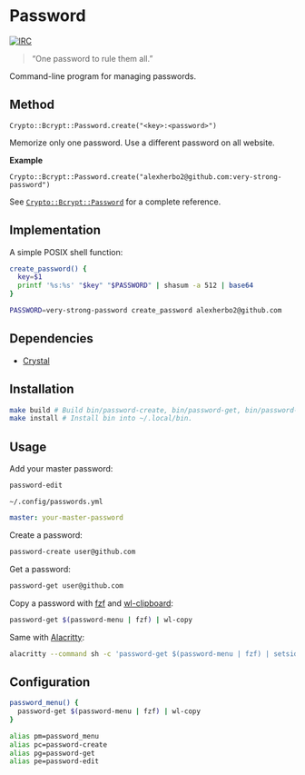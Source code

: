# Password

[![IRC](https://img.shields.io/badge/IRC-%23password-blue)](https://webchat.freenode.net/#password)

<img src="https://github.com/FortAwesome/Font-Awesome/raw/master/svgs/solid/lock.svg" height="16" align="right">

> “One password to rule them all.”

Command-line program for managing passwords.

## Method

``` crystal
Crypto::Bcrypt::Password.create("<key>:<password>")
```

Memorize only one password.
Use a different password on all website.

**Example**

``` crystal
Crypto::Bcrypt::Password.create("alexherbo2@github.com:very-strong-password")
```

See [`Crypto::Bcrypt::Password`] for a complete reference.

[`Crypto::Bcrypt::Password`]: https://crystal-lang.org/api/Crypto/Bcrypt/Password.html

## Implementation

A simple POSIX shell function:

``` sh
create_password() {
  key=$1
  printf '%s:%s' "$key" "$PASSWORD" | shasum -a 512 | base64
}

PASSWORD=very-strong-password create_password alexherbo2@github.com
```

## Dependencies

- [Crystal]

## Installation

``` sh
make build # Build bin/password-create, bin/password-get, bin/password-menu and bin/password-edit.
make install # Install bin into ~/.local/bin.
```

## Usage

Add your master password:

``` sh
password-edit
```

`~/.config/passwords.yml`

``` yaml
master: your-master-password
```

Create a password:

``` sh
password-create user@github.com
```

Get a password:

``` sh
password-get user@github.com
```

Copy a password with [fzf] and [wl-clipboard]:

``` sh
password-get $(password-menu | fzf) | wl-copy
```

Same with [Alacritty]:

``` sh
alacritty --command sh -c 'password-get $(password-menu | fzf) | setsid wl-copy > /dev/null 2>&1'
```

## Configuration

``` sh
password_menu() {
  password-get $(password-menu | fzf) | wl-copy
}

alias pm=password_menu
alias pc=password-create
alias pg=password-get
alias pe=password-edit
```

[Crystal]: https://crystal-lang.org
[fzf]: https://github.com/junegunn/fzf
[Alacritty]: https://github.com/alacritty/alacritty
[wl-clipboard]: https://github.com/bugaevc/wl-clipboard
